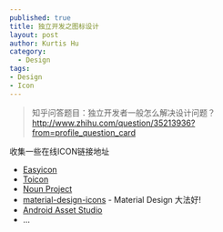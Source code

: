 ```yaml
--- 
published: true
title: 独立开发之图标设计
layout: post
author: Kurtis Hu
category: 
  - Design
tags: 
- Design
- Icon
---
```

 
> 知乎问答题目：独立开发者一般怎么解决设计问题？    
> http://www.zhihu.com/question/35213936?from=profile_question_card

收集一些在线ICON链接地址

* [Easyicon](http://www.easyicon.net/)
* [Toicon](http://www.toicon.com)
* [Noun Project](https://thenounproject.com/)
* [material-design-icons](https://github.com/google/material-design-icons) - Material Design 大法好! 
* [Android Asset Studio](http://romannurik.github.io/AndroidAssetStudio/)
* ...



<br/>
